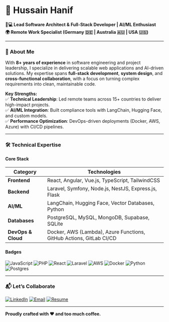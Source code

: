 # 🚀 Hussain Hanif  
**👨💻 Lead Software Architect & Full-Stack Developer | AI/ML Enthusiast**  
**🌍 Remote Work Specialist (Germany 🇩🇪 | Australia 🇦🇺 | USA 🇺🇸)**  

---

### 📌 **About Me**  
With **8+ years of experience** in software engineering and project leadership, I specialize in delivering scalable web applications and AI-driven solutions. My expertise spans **full-stack development**, **system design**, and **cross-functional collaboration**, with a focus on turning complex requirements into clean, maintainable code.  

**Key Strengths:**  
✅ **Technical Leadership**: Led remote teams across 15+ countries to deliver high-impact projects.  
✅ **AI/ML Integration**: Built compliance tools with LangChain, Hugging Face, and custom models.  
✅ **Performance Optimization**: DevOps-driven deployments (Docker, AWS, Azure) with CI/CD pipelines.  

---

### 🛠️ **Technical Expertise**  

#### **Core Stack**  
| **Category**       | **Technologies**                                                                 |
|---------------------|---------------------------------------------------------------------------------|
| **Frontend**        | React, Angular, Vue.js, TypeScript, TailwindCSS                                 |
| **Backend**         | Laravel, Symfony, Node.js, NestJS, Express.js, Flask                            |
| **AI/ML**           | LangChain, Hugging Face, Vector Databases, Python                               |
| **Databases**       | PostgreSQL, MySQL, MongoDB, Supabase, SQLite                                    |
| **DevOps & Cloud**  | Docker, AWS (Lambda), Azure Functions, GitHub Actions, GitLab CI/CD             |

#### **Badges**  
![JavaScript](https://img.shields.io/badge/javascript-%23323330.svg?style=for-the-badge&logo=javascript&logoColor=%23F7DF1E)
![PHP](https://img.shields.io/badge/php-%23777BB4.svg?style=for-the-badge&logo=php&logoColor=white)
![React](https://img.shields.io/badge/react-%2320232a.svg?style=for-the-badge&logo=react&logoColor=%2361DAFB)
![Laravel](https://img.shields.io/badge/laravel-%23FF2D20.svg?style=for-the-badge&logo=laravel&logoColor=white)
![AWS](https://img.shields.io/badge/AWS-%23FF9900.svg?style=for-the-badge&logo=amazon-aws&logoColor=white)
![Docker](https://img.shields.io/badge/docker-%230db7ed.svg?style=for-the-badge&logo=docker&logoColor=white)
![Python](https://img.shields.io/badge/python-3670A0?style=for-the-badge&logo=python&logoColor=ffdd54)
![Postgres](https://img.shields.io/badge/postgres-%23316192.svg?style=for-the-badge&logo=postgresql&logoColor=white)

---

### 📬 **Let’s Collaborate**  
[![LinkedIn](https://img.shields.io/badge/LinkedIn-Connect-%230077B5?style=for-the-badge&logo=linkedin)](https://linkedin.com/in/hussaenhanif)
[![Email](https://img.shields.io/badge/Email-Contact-%23D14836?style=for-the-badge&logo=gmail)](mailto:hussainhanif1612@gmail.com)
[![Resume](https://img.shields.io/badge/Resume-Download-%23000000?style=for-the-badge&logo=googledrive)](https://drive.google.com/file/d/16Ad6XaMp86NRvAGlw5WAKhChU2bxUIC6/view)

---

**Proudly crafted with ❤️ and too much coffee.**  
